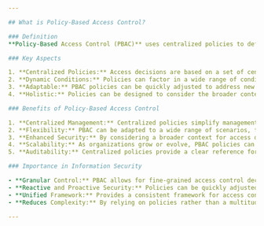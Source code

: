 ```yaml
---

## What is Policy-Based Access Control?

### Definition
**Policy-Based Access Control (PBAC)** uses centralized policies to define and manage access controls. These policies are typically more abstract and can encompass a wide range of factors, including user attributes, resources, operations, and even environmental conditions.

### Key Aspects

1. **Centralized Policies:** Access decisions are based on a set of centralized policies rather than individual permissions or roles.
2. **Dynamic Conditions:** Policies can factor in a wide range of conditions and contexts, such as time of day, network location, or risk level.
3. **Adaptable:** PBAC policies can be quickly adjusted to address new requirements, threats, or organizational changes.
4. **Holistic:** Policies can be designed to consider the broader context, not just user roles or attributes.

### Benefits of Policy-Based Access Control

1. **Centralized Management:** Centralized policies simplify management, updates, and ensure consistency across systems and applications.
2. **Flexibility:** PBAC can be adapted to a wide range of scenarios, from simple to complex environments.
3. **Enhanced Security:** By considering a broader context for access decisions, PBAC can provide more robust security than traditional methods.
4. **Scalability:** As organizations grow or evolve, PBAC policies can be updated without needing to reconfigure individual permissions or roles.
5. **Auditability:** Centralized policies provide a clear reference for audits, ensuring that access controls align with organizational requirements.

### Importance in Information Security

- **Granular Control:** PBAC allows for fine-grained access control decisions based on comprehensive criteria.
- **Reactive and Proactive Security:** Policies can be quickly adjusted in response to emerging threats or proactively designed to anticipate potential risks.
- **Unified Framework:** Provides a consistent framework for access control across diverse systems and applications.
- **Reduces Complexity:** By relying on policies rather than a multitude of individual permissions, PBAC can reduce the complexity of access control management.

---
```


